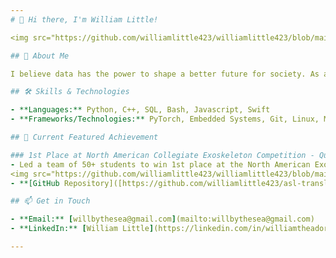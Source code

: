 ```yaml
---
# 👋 Hi there, I'm William Little!

<img src="https://github.com/williamlittle423/williamlittle423/blob/main/assets/GSO_ProfileF251-5.jpg" alt="Profile Photo" width="420"/>

## 🚀 About Me

I believe data has the power to shape a better future for society. As a developer and problem solver, I turn complex challenges into meaningful opportunies through machine learning, AI, and software engineering. I am currently pursuing my M.Sc in Computer Science at the University of Hawai'i at Mãnoa where my thesis focuses on scientific machine learning.

## 🛠️ Skills & Technologies

- **Languages:** Python, C++, SQL, Bash, Javascript, Swift
- **Frameworks/Technologies:** PyTorch, Embedded Systems, Git, Linux, MySQL, AWS, TensorFlow

## 🌟 Current Featured Achievement

### 1st Place at North American Collegiate Exoskeleton Competition - Queen's Biomechatronics Team  _(MAY 2025)_
- Led a team of 50+ students to win 1st place at the North American Exoskeleton Competition.
<img src="https://github.com/williamlittle423/williamlittle423/blob/main/assets/QBMET.jpg" alt="QBMET_Photo" width="420"/>
- **[GitHub Repository]([https://github.com/williamlittle423/asl-translation-glove](https://github.com/williamlittle423/qbmet-software))** | **[LinkedIn Post]([https://www.linkedin.com/feed/update/urn:li:activity:7273132345153462272/](https://www.linkedin.com/feed/update/urn:li:activity:7330623746350739456/))**

## 📫 Get in Touch

- **Email:** [willbythesea@gmail.com](mailto:willbythesea@gmail.com)
- **LinkedIn:** [William Little](https://linkedin.com/in/williamtheadore)

---
```

